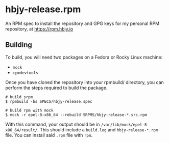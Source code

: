 # hbjy-release.rpm

An RPM spec to install the repository and GPG keys for my personal RPM
repository, at https://rpm.hbjy.io

## Building

To build, you will need two packages on a Fedora or Rocky Linux machine:

- `mock`
- `rpmdevtools`

Once you have cloned the repository into your rpmbuild/ directory, you can
perform the steps required to build the package.

```shell
# build srpm
$ rpmbuild -bs SPECS/hbjy-release.spec

# build rpm with mock
$ mock -r epel-8-x86_64 --rebuild SRPMS/hbjy-release-*.src.rpm
```

With this command, your output should be in
`/var/lib/mock/epel-8-x86_64/result/`. This should include a `build.log` and
`hbjy-release-*.rpm` file. You can install said `.rpm` file with `rpm`.

